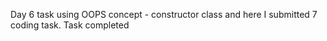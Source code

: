 Day 6 task using OOPS concept - constructor class and here I submitted 7 coding task.
Task completed